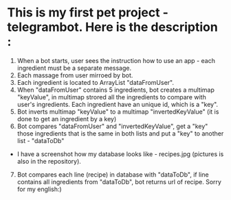 # This is my first pet project - telegrambot. Here is the description :
1. When a bot starts, user sees the instruction how to use an app - each ingredient must be a separate message.
2. Each massage from user mirroed by bot.
3. Each ingredient is located to ArrayList "dataFromUser".
4. When "dataFromUser" contains 5 ingredients, bot creates a multimap "keyValue", in multimap
strored all the ingredients to compare with user's ingredients. Each ingredient have 
an unique id, which is a "key".
5. Bot inverts multimap "keyValue" to a multimap "invertedKeyValue" (it is done to get an ingredient by a key)
6. Bot compares "dataFromUser" and "invertedKeyValue", get a "key" those ingredients that is the same in both
lists and put a "key" to another list - "dataToDb"
- I have a screenshot how my database looks like - recipes.jpg (pictures is also in the repository).
7. Bot compares each line (recipe) in database with "dataToDb", if line contains all ingredients from "dataToDb",
bot returns url of recipe.
Sorry for my english:)
